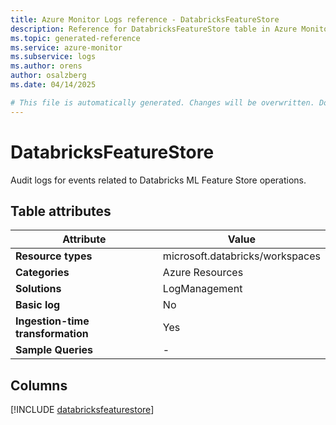 ```yaml
---
title: Azure Monitor Logs reference - DatabricksFeatureStore
description: Reference for DatabricksFeatureStore table in Azure Monitor Logs.
ms.topic: generated-reference
ms.service: azure-monitor
ms.subservice: logs
ms.author: orens
author: osalzberg
ms.date: 04/14/2025

# This file is automatically generated. Changes will be overwritten. Do not change this file directly.
---
```


# DatabricksFeatureStore

Audit logs for events related to Databricks ML Feature Store operations.


## Table attributes

|Attribute|Value|
|---|---|
|**Resource types**|microsoft.databricks/workspaces|
|**Categories**|Azure Resources|
|**Solutions**| LogManagement|
|**Basic log**|No|
|**Ingestion-time transformation**|Yes|
|**Sample Queries**|-|



## Columns
  
[!INCLUDE [databricksfeaturestore](~/reusable-content/ce-skilling/azure/includes/azure-monitor/reference/tables/databricksfeaturestore-include.md)]
